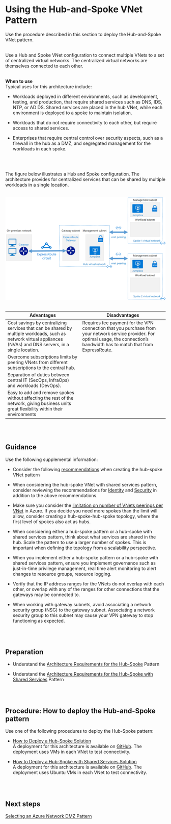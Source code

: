 # Using the Hub-and-Spoke VNet Pattern
Use the procedure described in this section to deploy the Hub-and-Spoke VNet pattern.
<br />
<br />

Use a Hub and Spoke VNet configuration to connect multiple VNets to a set of centralized virtual networks. The centralized virtual networks are themselves connected to each other.
<br />
<br />

**When to use**  
Typical uses for this architecture include:

- Workloads deployed in different environments, such as development, testing, and production, that require shared services such as DNS, IDS, NTP, or AD DS. Shared services are placed in the hub VNet, while each environment is deployed to a spoke to maintain isolation.
	
- Workloads that do not require connectivity to each other, but require access to shared services.
- Enterprises that require central control over security aspects, such as a firewall in the hub as a DMZ, and segregated management for the workloads in each spoke.
<br />
<br />

The figure below illustrates a Hub and Spoke configuration. The architecture provides for  centralized services that can be shared by multiple workloads in a single location.
<br />
<br />

![HubandSpoke](https://github.com/alvarovitta/Azure-Networking/blob/master/images/HubandSpoke.png)
<br />
<br />

|**Advantages** | **Disadvantages** |  
| -------------| -------------| 
| Cost savings by centralizing services that can be shared by multiple workloads, such as network virtual appliances (NVAs) and DNS servers, in a single location. | Requires fee payment for the VPN connection that you purchase from your network service provider. For optimal usage, the connection’s bandwidth has to match that from ExpressRoute.|
| Overcome subscriptions limits by peering VNets from different subscriptions to the central hub.| |
| Separation of duties between central IT (SecOps, InfraOps) and workloads (DevOps).| |
| Easy to add and remove spokes without affecting the rest of the network, giving business units great flexibility within their environments | |
<br />
<br />

## Guidance
Use the following supplemental information:

- Consider the following [recommendations](https://docs.microsoft.com/en-us/azure/architecture/reference-architectures/hybrid-networking/hub-spoke#recommendations) when creating the hub-spoke VNet pattern
	
- When considering the hub-spoke VNet with shared services pattern, consider reviewing the recommendations for [Identity](https://docs.microsoft.com/en-us/azure/architecture/reference-architectures/hybrid-networking/shared-services#identity) and [Security](https://docs.microsoft.com/en-us/azure/architecture/reference-architectures/hybrid-networking/shared-services#security) in addition to the above recommendations.
- Make sure you consider the [limitation on number of VNets peerings per VNet](https://docs.microsoft.com/en-us/azure/azure-subscription-service-limits#networking-limits) in Azure. If you decide you need more spokes than the limit will allow, consider creating a hub-spoke-hub-spoke topology, where the first level of spokes also act as hubs.
- When considering either a hub-spoke pattern or a hub-spoke with shared services pattern, think about what services are shared in the hub. Scale the pattern to use a larger number of spokes. This is important when defining the topology from a scalability perspective.
- When you implement either a hub-spoke pattern or a hub-spoke with shared services pattern, ensure you implement governance such as just-in-time privilege management, real time alert monitoring to alert changes to resource groups, resource logging.
- Verify that the IP address ranges for the VNets do not overlap with each other, or overlap with any of the ranges for other connections that the gateways may be connected to.
- When working with gateway subnets, avoid associating a network security group (NSG) to the gateway subnet. Associating a network security group to this subnet may cause your VPN gateway to stop functioning as expected. 
<br />
<br />	

## Preparation	
- Understand the [Architecture Requirements for the Hub-Spoke](https://docs.microsoft.com/en-us/azure/architecture/reference-architectures/hybrid-networking/hub-spoke#architecture) Pattern
	
- Understand the [Architecture Requirements for the Hub-Spoke with Shared Services](https://docs.microsoft.com/en-us/azure/architecture/reference-architectures/hybrid-networking/shared-services#architecture) Pattern
<br />
<br />


## Procedure:  How to deploy the Hub-and-Spoke pattern
Use one of the following procedures to deploy the Hub-Spoke pattern:
- [How to Deploy a Hub-Spoke Solution](https://docs.microsoft.com/en-us/azure/architecture/reference-architectures/hybrid-networking/hub-spoke#deploy-the-solution)  
  A deployment for this architecture is available on [GitHub](https://github.com/mspnp/reference-architectures). The deployment uses VMs in each VNet to test connectivity. 
	
- [How to Deploy a Hub-Spoke with Shared Services Solution](https://docs.microsoft.com/en-us/azure/architecture/reference-architectures/hybrid-networking/shared-services#deploy-the-solution)  
  A deployment for this architecture is available on [GitHub](https://github.com/mspnp/reference-architectures). The deployment uses Ubuntu VMs in each VNet to test connectivity.
<br />
<br />

## Next steps
[Selecting an Azure Network DMZ Pattern](3.4-Selecting-an-Azure-Network-DMZ-Pattern.md)
